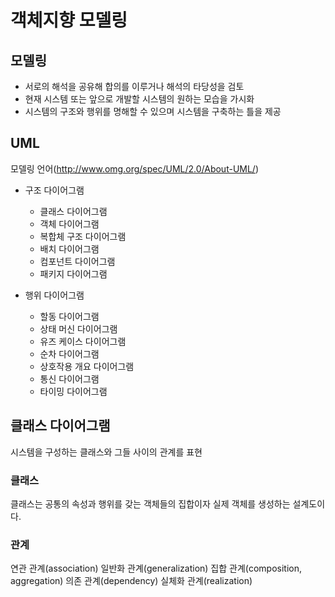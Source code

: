 # 객체지향 모델링

## 모델링

- 서로의 해석을 공유해 합의를 이루거나 해석의 타당성을 검토
- 현재 시스템 또는 앞으로 개발할 시스템의 원하는 모습을 가시화
- 시스템의 구조와 행위를 명해할 수 있으며 시스템을 구축하는 틀을 제공

## UML

모델링 언어(http://www.omg.org/spec/UML/2.0/About-UML/)

- 구조 다이어그램
    - 클래스 다이어그램
    - 객체 다이어그램
    - 복합체 구조 다이어그램
    - 배치 다이어그램
    - 컴포넌트 다이어그램
    - 패키지 다이어그램

- 행위 다이어그램
    - 할동 다이어그램
    - 상태 머신 다이어그램
    - 유즈 케이스 다이어그램
    - 순차 다이어그램
    - 상호작용 개요 다이어그램
    - 통신 다이어그램
    - 타이밍 다이어그램

## 클래스 다이어그램

시스템을 구성하는 클래스와 그들 사이의 관계를 표현

### 클래스

클래스는 공통의 속성과 행위를 갖는 객체들의 집합이자 실제 객체를 생성하는 설계도이다.

### 관계

연관 관계(association)
일반화 관계(generalization)
집합 관계(composition, aggregation)
의존 관계(dependency)
실체화 관계(realization)
